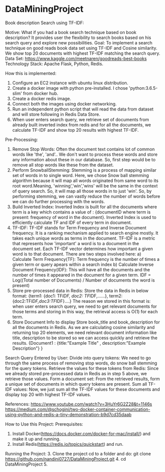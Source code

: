 # DataMiningProject
Book description Search using TF-IDF:

Motive: What if you had a book search technique based on book description? It provides user the flexibility to search books based on his search query and explore new possibilities.
Goal: To implement a search technique on good reads book data set using TF-IDF and Cosine similarity. We show top 20 documents with highest TF-IDF matching the search query.
Data Set: https://www.kaggle.com/meetnaren/goodreads-best-books
Technology Stack: Apache Flask, Python, Redis.

How this is implemented:
1.	Configure an EC2 instance with ubuntu linux distribution.
2.	Create a docker image with python pre-installed. I chose 'python:3.6.5-slim' from docker hub.
3.	Create a docker redis image.
4.	Connect both the images using docker networking.
5.	Run an independent python script that will read the data from dataset and will store following in Redis Data Store.
6.	When user enters search query, we retrieve set of documents from already built inverted index from redis and for all the documents, we calculate TF-IDF and show top 20 results with highest TF-IDF.

Pre-Processing:

1.	Remove Stop Words: 
Often the document text contains lot of common words like 'the', 'and'.. We don't want to process these words and store any information about these in our database. So, first step would be to remove all stop words like these from the dataset.
2.	Perform SnowballStemming: 
Stemming is a process of mapping similar set of words in to single word. Here, we chose Snow ball stemming algorithm because it will map all words originated from same word to its root word.Meaning, 'winning','win','wins' will be the same in the context of query search. So, it will map all those words in to just 'win'. So, by performing stemming, we can vastly reduce the number of words before we can do further processing with the words.
3.	Build Inverted Index: 
Inverted Index is built for all the documents where term is a key which contains a value of :
{documentID where term is present: frequency of word in the document}. Inverted Index is used to efficiently calculate TF and IDF of every term in document.
4.	TF-IDF:
TF-IDF stands for Term Frequency and Inverse Document frequency. It is a ranking mechanism applied to search engine mostly. It takes each unique words as terms in the document. TF-IDF is a metric that represents how 'important' a word is to a document in the document set. Each TF-IDF vector determines how important a given word is to that document. There are two steps involved here:
a) Calculate Term Frequency(TF): Term frequency is the number of times a given term or query apears within a search index
b) Calculate Inverse Document Frequency(IDF): This will have all the documents and the number of times it appeared in the document for a given term.
IDF = Log((Total number of Documents) / Number of documents the word is present)
5.	Store pre-processed data in Redis:
Store the data in Redis in below format:
{term1: {doc1: TF*IDF, doc2: TF*IDF,……}, term2: {doc2:TF*IDF,doc3:TF*IDF}….}
The reason we stored in this format is: when user enters search query, we need to get relevant documents for those terms and storing in this way, the retrieval access is O(1) for each term.
6.	Store Document Info to display
Store book_title and book_description for all the documents in Redis. As we are calculating cosine similarity and returning top 20 elements, we need relevant document information like title, description to be stored so we can access quickly and retrieve the results.
{Document1 : {title:"Example Title" , description:"Example Description"} }

Search Query Entered by User:
Divide into query tokens: We need to go through the same process of removing stop words, do snow ball stemming for the query tokens.
Retrieve the values for these tokens from Redis: Since we already stored pre-processed data in Redis as in step 5 above, we retrieve those values.
Form a document set: From the retrieved results, form a unique set of documents in which query tokens are present.
Sum all TF-IDF values: Now, we just sum all the TF-IDF values for these documents and display top 20 with highest TF-IDF values.

References:
https://www.youtube.com/watch?v=3HuYr6G2Z28&t=1146s
https://medium.com/@schogini/two-docker-container-communication-using-python-and-redis-a-tiny-demonstration-b9d7cd35daab

How to Use this Project:
Prerequisites:
1.	Install Docker(https://docs.docker.com/docker-for-mac/install/) and make it up and running.
2.	Install Redis(https://redis.io/topics/quickstart) and run.

Running the Project:
3.	Clone the project
cd to a folder and do:
git clone https://github.com/nandini0727/DataMiningProject.git
4.	cd DataMiningProject
5.	
